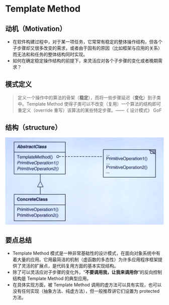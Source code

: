 # Template Method

## 动机（Motivation）

- 在软件构建过程中，对于某一项任务，它常常有稳定的整体操作结构，但各个子步骤却又很多改变的需求，或者由于固有的原因（比如框架与应用的关系）而无法和和任务的整体结构同时实现。
- 如何在确定稳定操作结构的前提下，来灵活应对各个子步骤的变化或者晚期需求？

## 模式定义

> 定义一个操作中的算法的骨架（**稳定**），而将一些步骤延迟（**变化**）到子类中。Template Method 使得子类可以不改变（复用）一个算法的结构即可重定义（override 重写）该算法的某些特定步骤。——《 设计模式》 GoF

## 结构（structure）

![](image-template-method.png)

## 要点总结

- Template Method 模式是一种非常基础性的设计模式，在面向对象系统中有着大量的应用。它用最简洁的机制（虚函数的多态性）为许多应用程序框架提供了灵活的扩展点，是代码复用方面的基本实现结构。
- 除了可以灵活应对子步骤的变化外，“**不要调用我，让我来调用你**”的反向控制结构是 Template Method 的典型应用。
- 在具体实现方面，被 Template Method 调用的虚方法可以具有实现，也可以没有任何实现（抽象方法、纯虚方法），但一般推荐讲它们设置为 protected 方法。